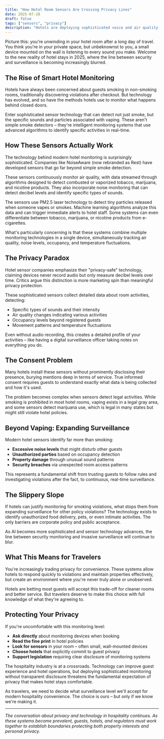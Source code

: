 ```yaml
---
title: "How Hotel Room Sensors Are Crossing Privacy Lines"
date: 2025-07-28
draft: false
tags: ["sensors", "privacy"]
description: "Hotels are deploying sophisticated voice and air quality sensors to detect vaping and other activities in guest rooms, raising serious questions about privacy and surveillance in what should be our private spaces."
---
```


Picture this: you're unwinding in your hotel room after a long day of travel. You think you're in your private space, but unbeknownst to you, a small device mounted on the wall is listening to every sound you make. Welcome to the new reality of hotel stays in 2025, where the line between security and surveillance is becoming increasingly blurred.

## The Rise of Smart Hotel Monitoring

Hotels have always been concerned about guests smoking in non-smoking rooms, traditionally discovering violations after checkout. But technology has evolved, and so have the methods hotels use to monitor what happens behind closed doors.

Enter sophisticated sensor technology that can detect not just smoke, but the specific sounds and particles associated with vaping. These aren't simple smoke detectors – they're intelligent monitoring systems that use advanced algorithms to identify specific activities in real-time.

## How These Sensors Actually Work

The technology behind modern hotel monitoring is surprisingly sophisticated. Companies like NoiseAware (now rebranded as Rest) have developed sensors that go far beyond simple smoke detection.

These sensors continuously monitor air quality, with data streamed through algorithms designed to detect combusted or vaporized tobacco, marijuana, and nicotine products. They also incorporate noise monitoring that can detect decibel levels and identify specific types of sounds.

The sensors use PM2.5 laser technology to detect tiny particles released when someone vapes or smokes. Machine learning algorithms analyze this data and can trigger immediate alerts to hotel staff. Some systems can even differentiate between tobacco, marijuana, or nicotine products from e-cigarettes.

What's particularly concerning is that these systems combine multiple monitoring technologies in a single device, simultaneously tracking air quality, noise levels, occupancy, and temperature fluctuations.

## The Privacy Paradox

Hotel sensor companies emphasize their "privacy-safe" technology, claiming devices never record audio but only measure decibel levels over time. Critics argue this distinction is more marketing spin than meaningful privacy protection.

These sophisticated sensors collect detailed data about room activities, detecting:
- Specific types of sounds and their intensity
- Air quality changes indicating various activities
- Occupancy levels beyond registered guests
- Movement patterns and temperature fluctuations

Even without audio recording, this creates a detailed profile of your activities – like having a digital surveillance officer taking notes on everything you do.

## The Consent Problem

Many hotels install these sensors without prominently disclosing their presence, burying mentions deep in terms of service. True informed consent requires guests to understand exactly what data is being collected and how it's used.

The problem becomes complex when sensors detect legal activities. While smoking is prohibited in most hotel rooms, vaping exists in a legal gray area, and some sensors detect marijuana use, which is legal in many states but might still violate hotel policies.

## Beyond Vaping: Expanding Surveillance

Modern hotel sensors identify far more than smoking:
- **Excessive noise levels** that might disturb other guests
- **Unauthorized parties** based on occupancy detection
- **Property damage** through unusual sound patterns
- **Security breaches** via unexpected room access patterns

This represents a fundamental shift from trusting guests to follow rules and investigating violations after the fact, to continuous, real-time surveillance.

## The Slippery Slope

If hotels can justify monitoring for smoking violations, what stops them from expanding surveillance for other policy violations? The technology exists to identify unauthorized food delivery, pets, or even intimate activities. The only barriers are corporate policy and public acceptance.

As AI becomes more sophisticated and sensor technology advances, the line between security monitoring and invasive surveillance will continue to blur.

## What This Means for Travelers

You're increasingly trading privacy for convenience. These systems allow hotels to respond quickly to violations and maintain properties effectively, but create an environment where you're never truly alone or unobserved.

Hotels are betting most guests will accept this trade-off for cleaner rooms and better service. But travelers deserve to make this choice with full knowledge of what they're agreeing to.

## Protecting Your Privacy

If you're uncomfortable with this monitoring level:
- **Ask directly** about monitoring devices when booking
- **Read the fine print** in hotel policies
- **Look for sensors** in your room – often small, wall-mounted devices
- **Choose hotels** that explicitly commit to guest privacy
- **Support legislation** requiring clear disclosure of monitoring systems

The hospitality industry is at a crossroads. Technology can improve guest experience and hotel operations, but deploying sophisticated monitoring without transparent disclosure threatens the fundamental expectation of privacy that makes hotel stays comfortable.

As travelers, we need to decide what surveillance level we'll accept for modern hospitality convenience. The choice is ours – but only if we know we're making it.

---

*The conversation about privacy and technology in hospitality continues. As these systems become prevalent, guests, hotels, and regulators must work together to establish boundaries protecting both property interests and personal privacy.*
